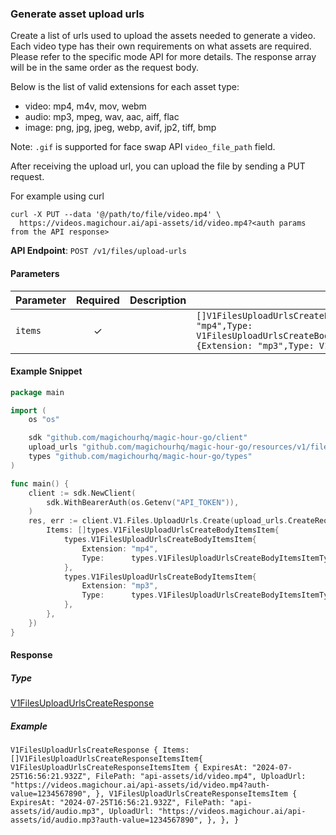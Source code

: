 
### Generate asset upload urls <a name="create"></a>

Create a list of urls used to upload the assets needed to generate a video. Each video type has their own requirements on what assets are required. Please refer to the specific mode API for more details. The response array will be in the same order as the request body.

Below is the list of valid extensions for each asset type:

- video: mp4, m4v, mov, webm
- audio: mp3, mpeg, wav, aac, aiff, flac
- image: png, jpg, jpeg, webp, avif, jp2, tiff, bmp

Note: `.gif` is supported for face swap API `video_file_path` field.

After receiving the upload url, you can upload the file by sending a PUT request.

For example using curl

```
curl -X PUT --data '@/path/to/file/video.mp4' \
  https://videos.magichour.ai/api-assets/id/video.mp4?<auth params from the API response>
```


**API Endpoint**: `POST /v1/files/upload-urls`

#### Parameters

| Parameter | Required | Description | Example |
|-----------|:--------:|-------------|--------|
| `items` | ✓ |  | `[]V1FilesUploadUrlsCreateBodyItemsItem{V1FilesUploadUrlsCreateBodyItemsItem {Extension: "mp4",Type: V1FilesUploadUrlsCreateBodyItemsItemTypeEnumVideo,},V1FilesUploadUrlsCreateBodyItemsItem {Extension: "mp3",Type: V1FilesUploadUrlsCreateBodyItemsItemTypeEnumAudio,},}` |

#### Example Snippet

```go
package main

import (
	os "os"

	sdk "github.com/magichourhq/magic-hour-go/client"
	upload_urls "github.com/magichourhq/magic-hour-go/resources/v1/files/upload_urls"
	types "github.com/magichourhq/magic-hour-go/types"
)

func main() {
	client := sdk.NewClient(
		sdk.WithBearerAuth(os.Getenv("API_TOKEN")),
	)
	res, err := client.V1.Files.UploadUrls.Create(upload_urls.CreateRequest{
		Items: []types.V1FilesUploadUrlsCreateBodyItemsItem{
			types.V1FilesUploadUrlsCreateBodyItemsItem{
				Extension: "mp4",
				Type:      types.V1FilesUploadUrlsCreateBodyItemsItemTypeEnumVideo,
			},
			types.V1FilesUploadUrlsCreateBodyItemsItem{
				Extension: "mp3",
				Type:      types.V1FilesUploadUrlsCreateBodyItemsItemTypeEnumAudio,
			},
		},
	})
}

```

#### Response

##### Type
[V1FilesUploadUrlsCreateResponse](/types/v1_files_upload_urls_create_response.go)

##### Example
`V1FilesUploadUrlsCreateResponse {
Items: []V1FilesUploadUrlsCreateResponseItemsItem{
V1FilesUploadUrlsCreateResponseItemsItem {
ExpiresAt: "2024-07-25T16:56:21.932Z",
FilePath: "api-assets/id/video.mp4",
UploadUrl: "https://videos.magichour.ai/api-assets/id/video.mp4?auth-value=1234567890",
},
V1FilesUploadUrlsCreateResponseItemsItem {
ExpiresAt: "2024-07-25T16:56:21.932Z",
FilePath: "api-assets/id/audio.mp3",
UploadUrl: "https://videos.magichour.ai/api-assets/id/audio.mp3?auth-value=1234567890",
},
},
}`
